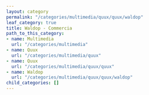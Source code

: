 ```yaml
---
layout: category
permalink: "/categories/multimedia/quux/quux/waldop"
leaf_category: true
title: Waldop - Commercia
path_to_this_category:
- name: Multimedia
  url: "/categories/multimedia"
- name: Quux
  url: "/categories/multimedia/quux"
- name: Quux
  url: "/categories/multimedia/quux/quux"
- name: Waldop
  url: "/categories/multimedia/quux/quux/waldop"
child_categories: []
---
```

